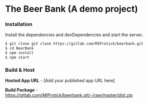 # The Beer Bank (A demo project)

### Installation

Install the dependencies and devDependencies and start the server.

```sh
$ git clone git clone https://gitlab.com/MIProtick/beerbank.git
$ cd BeerBank
$ npm install
$ npm start
```

### Build & Host

**Hosted App URL** - [Add your published app URL here]

**Build Package** - https://gitlab.com/MIProtick/beerbank.git/-/raw/master/dist.zip

